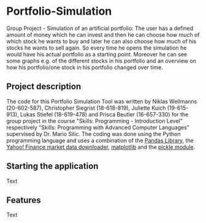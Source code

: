 # Portfolio-Simulation
Group Project - Simulation of an artificial portfolio: The user has a defined amount of money which he can invest and then he can choose how much of which stock he wants to buy and later he can also choose how much of his stocks he wants to sell again. So every time he opens the simulation he would have his actual portfolio as a starting point. Moreover he can see some graphs e.g. of the different stocks in his portfolio and an overview on how his portfolio/one stock in his portfolio changed over time. 
## Project description
The code for this Portfolio Simulation Tool was written by Niklas Wellmanns (20-602-587), Christopher Siegrist (18-618-819), Juliette Kuich (19-615-913), Lukas Stiefel (18-619-478) and Prisca Beutler (16-657-330) for the group project in the course "Skills: Programming - Introduction Level" respectively "Skills: Programming with Advanced Computer Languages" supervised by Dr. Mario Silic. The coding was done using the Python programming language and uses a combination of the [Pandas Library](https://pandas.pydata.org/), the [Yahoo! Finance market data downloader](https://pypi.org/project/yfinance/), [matplotlib](https://matplotlib.org/) and the [pickle module](https://docs.python.org/3/library/pickle.html).

## Starting the application
Text
## Features
Text
